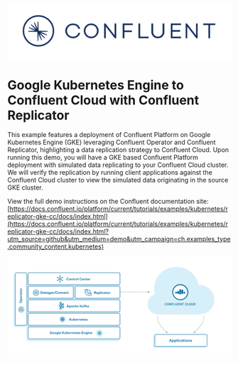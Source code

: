 ![image](../../images/confluent-logo-300-2.png)

# Google Kubernetes Engine to Confluent Cloud with Confluent Replicator

This example features a deployment of Confluent Platform on Google Kubernetes Engine (GKE) leveraging Confluent Operator and Confluent Replicator, highlighting a data replication strategy to Confluent Cloud. Upon running this demo, you will have a GKE based Confluent Platform deployment with simulated data replicating to your Confluent Cloud cluster. We will verify the replication by running client applications against the Confluent Cloud cluster to view the simulated data originating in the source GKE cluster.

View the full demo instructions on the Confluent documentation site: [https://docs.confluent.io/platform/current/tutorials/examples/kubernetes/replicator-gke-cc/docs/index.html](https://docs.confluent.io/platform/current/tutorials/examples/kubernetes/replicator-gke-cc/docs/index.html?utm_source=github&utm_medium=demo&utm_campaign=ch.examples_type.community_content.kubernetes)

![image](docs/images/operator-demo-phase-2.png)
